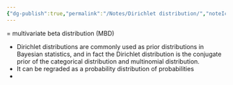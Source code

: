 ```yaml
---
{"dg-publish":true,"permalink":"/Notes/Dirichlet distribution/","noteIcon":""}
---
```



= multivariate beta distribution (MBD)
- Dirichlet distributions are commonly used as prior distributions in Bayesian statistics, and in fact the Dirichlet distribution is the conjugate prior of the categorical distribution and multinomial distribution.
- It can be regraded as a probability distribution of probabilities
- 